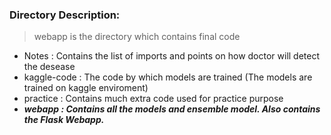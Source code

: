 ### Directory Description:
>webapp is the directory which contains final code
 - Notes : Contains the list of imports and points on how doctor will detect the desease
 - kaggle-code : The code by which models are trained (The models are trained on kaggle enviroment)
 - practice : Contains much extra code used for practice purpose
 - **_webapp : Contains all the models and ensemble model. Also contains the Flask Webapp._**